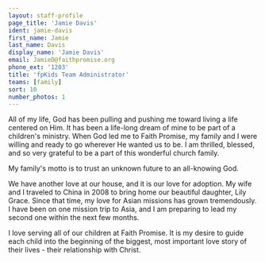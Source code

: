 ```yaml
---
layout: staff-profile
page_title: 'Jamie Davis'
ident: jamie-davis
first_name: Jamie
last_name: Davis
display_name: 'Jamie Davis'
email: JamieD@faithpromise.org
phone_ext: '1203'
title: 'fpKids Team Administrator'
teams: [family]
sort: 10
number_photos: 1
---
```


All of my life, God has been pulling and pushing me toward living a life centered on Him. It has been a life-long dream of mine to be part of a children's ministry. When God led me to Faith Promise, my family and I were willing and ready to go wherever He wanted us to be. I am thrilled, blessed, and so very grateful to be a part of this wonderful church family.

My family's motto is to trust an unknown future to an all-knowing God.

We have another love at our house, and it is our love for adoption. My wife and I traveled to China in 2008 to bring home our beautiful daughter, Lily Grace. Since that time, my love for Asian missions has grown tremendously. I have been on one mission trip to Asia, and I am preparing to lead my second one within the next few months.

I love serving all of our children at Faith Promise. It is my desire to guide each child into the beginning of the biggest, most important love story of their lives - their relationship with Christ.